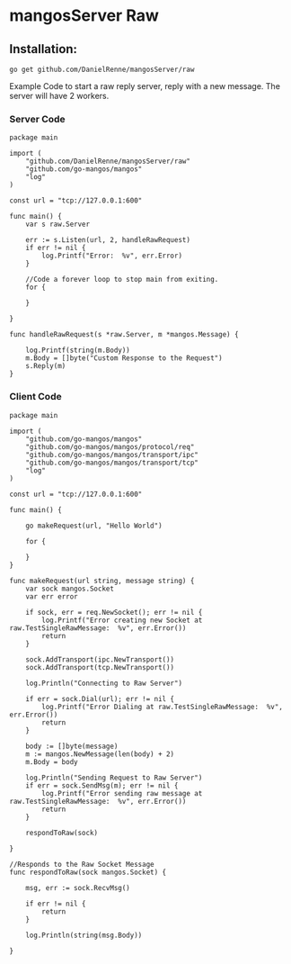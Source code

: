 # mangosServer Raw

## Installation:

    go get github.com/DanielRenne/mangosServer/raw

Example Code to start a raw reply server, reply with a new message. The server will have 2 workers.

### Server Code

    package main

    import (
    	"github.com/DanielRenne/mangosServer/raw"
    	"github.com/go-mangos/mangos"
    	"log"
    )

    const url = "tcp://127.0.0.1:600"

    func main() {
    	var s raw.Server

    	err := s.Listen(url, 2, handleRawRequest)
    	if err != nil {
    		log.Printf("Error:  %v", err.Error)
    	}

    	//Code a forever loop to stop main from exiting.
    	for {

    	}

    }

    func handleRawRequest(s *raw.Server, m *mangos.Message) {

    	log.Printf(string(m.Body))
    	m.Body = []byte("Custom Response to the Request")
    	s.Reply(m)
    }

### Client Code

    package main

    import (
    	"github.com/go-mangos/mangos"
    	"github.com/go-mangos/mangos/protocol/req"
    	"github.com/go-mangos/mangos/transport/ipc"
    	"github.com/go-mangos/mangos/transport/tcp"
    	"log"
    )

    const url = "tcp://127.0.0.1:600"

    func main() {

    	go makeRequest(url, "Hello World")

    	for {

    	}
    }

    func makeRequest(url string, message string) {
    	var sock mangos.Socket
    	var err error

    	if sock, err = req.NewSocket(); err != nil {
    		log.Printf("Error creating new Socket at raw.TestSingleRawMessage:  %v", err.Error())
    		return
    	}

    	sock.AddTransport(ipc.NewTransport())
    	sock.AddTransport(tcp.NewTransport())

    	log.Println("Connecting to Raw Server")

    	if err = sock.Dial(url); err != nil {
    		log.Printf("Error Dialing at raw.TestSingleRawMessage:  %v", err.Error())
    		return
    	}

    	body := []byte(message)
    	m := mangos.NewMessage(len(body) + 2)
    	m.Body = body

    	log.Println("Sending Request to Raw Server")
    	if err = sock.SendMsg(m); err != nil {
    		log.Printf("Error sending raw message at raw.TestSingleRawMessage:  %v", err.Error())
    		return
    	}

    	respondToRaw(sock)

    }

    //Responds to the Raw Socket Message
    func respondToRaw(sock mangos.Socket) {

    	msg, err := sock.RecvMsg()

    	if err != nil {
    		return
    	}

    	log.Println(string(msg.Body))

    }
